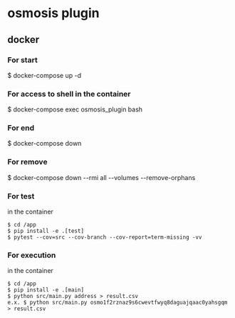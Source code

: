 # osmosis plugin
## docker
### For start
$ docker-compose up -d

### For access to shell in the container
$ docker-compose exec osmosis_plugin bash

### For end
$ docker-compose down

### For remove
$ docker-compose down --rmi all --volumes --remove-orphans

### For test

in the container

```
$ cd /app
$ pip install -e .[test]
$ pytest --cov=src --cov-branch --cov-report=term-missing -vv
```

### For execution

in the container

```
$ cd /app
$ pip install -e .[main]
$ python src/main.py address > result.csv
e.x. $ python src/main.py osmo1f2rznaz9s6cwevtfwyq8daguajqaac0yahsgqm > result.csv
```